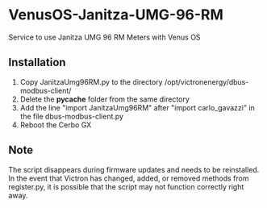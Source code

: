 # VenusOS-Janitza-UMG-96-RM
Service to use Janitza UMG 96 RM Meters with Venus OS

## Installation
1. Copy JanitzaUmg96RM.py to the directory /opt/victronenergy/dbus-modbus-client/
2. Delete the __pycache__ folder from the same directory
3. Add the line "import JanitzaUmg96RM" after "import carlo_gavazzi" in the file dbus-modbus-client.py
4. Reboot the Cerbo GX

## Note
The script disappears during firmware updates and needs to be reinstalled. In the event that Victron has changed, added, or removed methods from register.py, it is possible that the script may not function correctly right away.